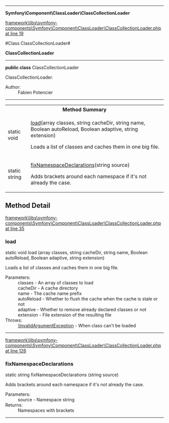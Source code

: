 

- - -

**Symfony\Component\ClassLoader\ClassCollectionLoader**


<a href="https://github.com/JeyDotC/Hirudo/blob/master/framework/libs/symfony-components/Symfony/Component/ClassLoader/ClassCollectionLoader.php#L19" target='_blank'>framework\libs\symfony-components\Symfony\Component\ClassLoader\ClassCollectionLoader.php at line 19</a>

#Class ClassCollectionLoader#

**ClassCollectionLoader**




- - -

<p><strong>public  class</strong> <span>ClassCollectionLoader</span></p>

<div class="comment" id="overview_description"><p>ClassCollectionLoader.</p></div>

<dl>
<dt>Author:</dt>
<dd>Fabien Potencier <fabien@symfony.com></dd>
</dl>


- - -

<table id="summary_method">
<tr><th colspan="2">Method Summary</th></tr>
<tr>
<td><span class='k'>static </span> <span class='nx'>void</span></td>
<td class="description"><p class="name"><a href="#load">load</a>(array classes, string cacheDir, string name, Boolean autoReload, Boolean adaptive, string extension)</p><p class="description">Loads a list of classes and caches them in one big file.</p></td>
</tr>
<tr>
<td><span class='k'>static </span> <span class='nx'>string</span></td>
<td class="description"><p class="name"><a href="#fixnamespacedeclarations">fixNamespaceDeclarations</a>(string source)</p><p class="description">Adds brackets around each namespace if it's not already the case.</p></td>
</tr>
</table>

<h2 id="detail_method">Method Detail</h2>

<a href="https://github.com/JeyDotC/Hirudo/blob/master/framework/libs/symfony-components/Symfony/Component/ClassLoader/ClassCollectionLoader.php#L35" target='_blank'>framework\libs\symfony-components\Symfony\Component\ClassLoader\ClassCollectionLoader.php at line 35</a>

<h3 id="load()">load</h3>
<span class='k'>static </span> <span class='nx'>void</span> <span class='nf'>load</span> (array classes, string cacheDir, string name, Boolean autoReload, Boolean adaptive, string extension)

<div class="details">
<p>Loads a list of classes and caches them in one big file.</p><dl>
<dt>Parameters:</dt>
<dd>classes - An array of classes to load</dd>
<dd>cacheDir - A cache directory</dd>
<dd>name - The cache name prefix</dd>
<dd>autoReload - Whether to flush the cache when the cache is stale or not</dd>
<dd>adaptive - Whether to remove already declared classes or not</dd>
<dd>extension - File extension of the resulting file</dd>
<dt>Throws:</dt>
<dd><a href="../../../symfony/component/dependencyinjection/exception/invalidargumentexception.html">\InvalidArgumentException</a> - When class can't be loaded</dd>
</dl>

</div>

- - -


<a href="https://github.com/JeyDotC/Hirudo/blob/master/framework/libs/symfony-components/Symfony/Component/ClassLoader/ClassCollectionLoader.php#L126" target='_blank'>framework\libs\symfony-components\Symfony\Component\ClassLoader\ClassCollectionLoader.php at line 126</a>

<h3 id="fixNamespaceDeclarations()">fixNamespaceDeclarations</h3>
<span class='k'>static </span> <span class='nx'>string</span> <span class='nf'>fixNamespaceDeclarations</span> (string source)

<div class="details">
<p>Adds brackets around each namespace if it's not already the case.</p><dl>
<dt>Parameters:</dt>
<dd>source - Namespace string</dd>
<dt>Returns:</dt>
<dd>Namespaces with brackets</dd>
</dl>

</div>

- - -

